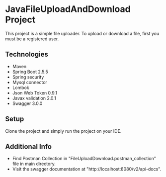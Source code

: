 # JavaFileUploadAndDownload Project
This project is a simple file uploader. To upload or download a file, first you must be a registered user.

## Technologies
- Maven
- Spring Boot 2.5.5
- Spring security
- Mysql connector
- Lombok
- Json Web Token 0.9.1
- Javax validation 2.0.1
- Swagger 3.0.0

## Setup
Clone the project and simply run the project on your IDE.

## Additional Info
- Find Postman Collection in "FileUploadDownload.postman_collection" file in main directory.
- Visit the swagger documentation at "http://localhost:8080/v2/api-docs".
